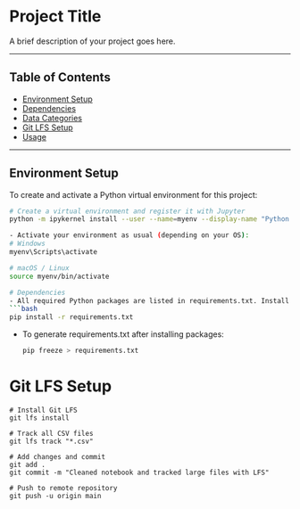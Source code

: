 # Project Title

A brief description of your project goes here.  

---

## Table of Contents

- [Environment Setup](#environment-setup)  
- [Dependencies](#dependencies)  
- [Data Categories](#data-categories)  
- [Git LFS Setup](#git-lfs-setup)  
- [Usage](#usage)  

---

## Environment Setup

To create and activate a Python virtual environment for this project:

```bash
# Create a virtual environment and register it with Jupyter
python -m ipykernel install --user --name=myenv --display-name "Python (myenv)"

- Activate your environment as usual (depending on your OS):
# Windows
myenv\Scripts\activate

# macOS / Linux
source myenv/bin/activate

# Dependencies
- All required Python packages are listed in requirements.txt. Install them with:
```bash
pip install -r requirements.txt
```
- To generate requirements.txt after installing packages:
  ```bash
  pip freeze > requirements.txt
  ```
# Git LFS Setup
```shell
# Install Git LFS
git lfs install

# Track all CSV files
git lfs track "*.csv"

# Add changes and commit
git add .
git commit -m "Cleaned notebook and tracked large files with LFS"

# Push to remote repository
git push -u origin main
```  
